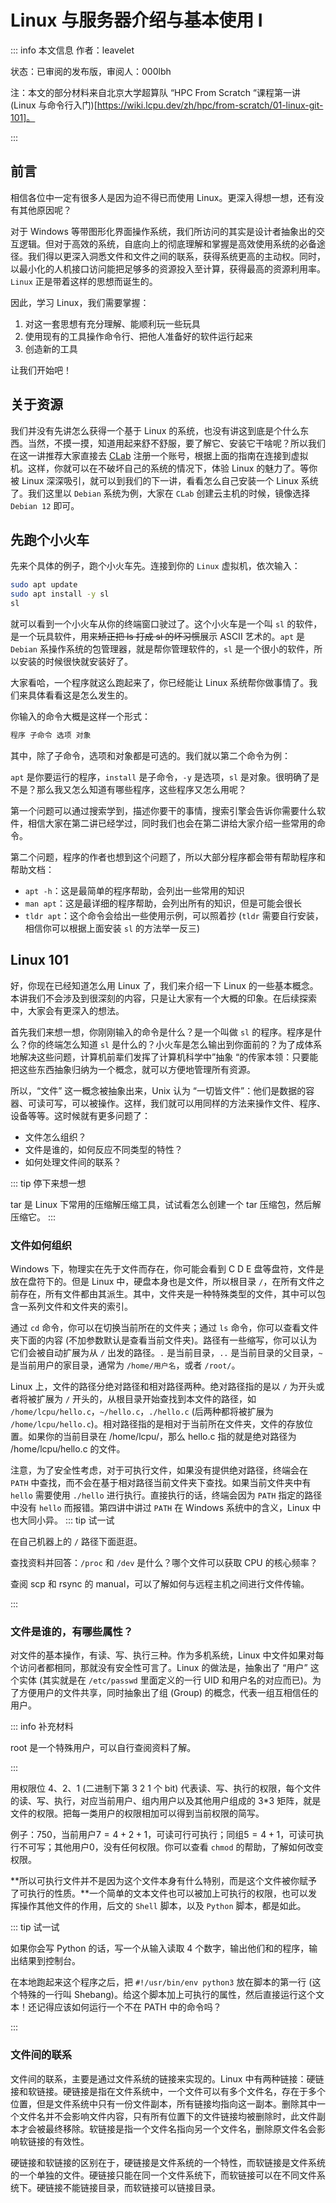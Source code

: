 # Linux 与服务器介绍与基本使用 I

::: info 本文信息
作者：leavelet

状态：已审阅的发布版，审阅人：000lbh

注：本文的部分材料来自北京大学超算队 “HPC From Scratch “课程第一讲 (Linux 与命令行入门)[https://wiki.lcpu.dev/zh/hpc/from-scratch/01-linux-git-101]。

:::

## 前言

相信各位中一定有很多人是因为迫不得已而使用 Linux。更深入得想一想，还有没有其他原因呢？

对于 Windows 等带图形化界面操作系统，我们所访问的其实是设计者抽象出的交互逻辑。但对于高效的系统，自底向上的彻底理解和掌握是高效使用系统的必备途径。我们得以更深入洞悉文件和文件之间的联系，获得系统更高的主动权。同时，以最小化的人机接口访问能把足够多的资源投入至计算，获得最高的资源利用率。`Linux` 正是带着这样的思想而诞生的。

因此，学习 Linux，我们需要掌握：

1. 对这一套思想有充分理解、能顺利玩一些玩具
2. 使用现有的工具操作命令行、把他人准备好的软件运行起来
3. 创造新的工具
 
让我们开始吧！

## 关于资源

我们并没有先讲怎么获得一个基于 Linux 的系统，也没有讲这到底是个什么东西。当然，不摸一摸，知道用起来舒不舒服，要了解它、安装它干啥呢？所以我们在这一讲推荐大家直接去 [CLab](https://clab.pku.edu.cn/) 注册一个账号，根据上面的指南在连接到虚拟机。这样，你就可以在不破坏自己的系统的情况下，体验 Linux 的魅力了。等你被 Linux 深深吸引，就可以到我们的下一讲，看看怎么自己安装一个 Linux 系统了。我们这里以 `Debian` 系统为例，大家在 `CLab` 创建云主机的时候，镜像选择 `Debian 12` 即可。

## 先跑个小火车

先来个具体的例子，跑个小火车先。连接到你的 `Linux` 虚拟机，依次输入：

```bash
sudo apt update
sudo apt install -y sl
sl
```

就可以看到一个小火车从你的终端窗口驶过了。这个小火车是一个叫 `sl` 的软件，是一个玩具软件，用来~~矫正把 ls 打成 sl 的坏习惯~~展示 ASCII 艺术的。`apt` 是 `Debian` 系操作系统的包管理器，就是帮你管理软件的，`sl` 是一个很小的软件，所以安装的时候很快就安装好了。

大家看哈，一个程序就这么跑起来了，你已经能让 Linux 系统帮你做事情了。我们来具体看看这是怎么发生的。

你输入的命令大概是这样一个形式：

```bash
程序 子命令 选项 对象
```

其中，除了子命令，选项和对象都是可选的。我们就以第二个命令为例：

`apt` 是你要运行的程序，`install` 是子命令，`-y` 是选项，`sl` 是对象。很明确了是不是？那么我又怎么知道有哪些程序，这些程序又怎么用呢？

第一个问题可以通过搜索学到，描述你要干的事情，搜索引擎会告诉你需要什么软件，相信大家在第二讲已经学过，同时我们也会在第二讲给大家介绍一些常用的命令。

第二个问题，程序的作者也想到这个问题了，所以大部分程序都会带有帮助程序和帮助文档：

- `apt -h`：这是最简单的程序帮助，会列出一些常用的知识
- `man apt`：这是最详细的程序帮助，会列出所有的知识，但是可能会很长
- `tldr apt`：这个命令会给出一些使用示例，可以照着抄
(`tldr` 需要自行安装，相信你可以根据上面安装 `sl` 的方法举一反三)

## Linux 101

好，你现在已经知道怎么用 Linux 了，我们来介绍一下 Linux 的一些基本概念。本讲我们不会涉及到很深刻的内容，只是让大家有一个大概的印象。在后续探索中，大家会有更深入的想法。

首先我们来想一想，你刚刚输入的命令是什么？是一个叫做 `sl` 的程序。程序是什么？你的终端怎么知道 `sl` 是什么的？小火车是怎么输出到你面前的？为了成体系地解决这些问题，计算机前辈们发挥了计算机科学中”抽象 “的传家本领：只要能把这些东西抽象归纳为一个概念，就可以方便地管理所有资源。

所以，“文件” 这一概念被抽象出来，Unix 认为 “一切皆文件”：他们是数据的容器、可读可写，可以被操作。这样，我们就可以用同样的方法来操作文件、程序、设备等等。这时候就有更多问题了：

- 文件怎么组织？
- 文件是谁的，如何反应不同类型的特性？
- 如何处理文件间的联系？

::: tip 停下来想一想

tar 是 Linux 下常用的压缩解压缩工具，试试看怎么创建一个 tar 压缩包，然后解压缩它。
:::

### 文件如何组织

Windows 下，物理实在先于文件而存在，你可能会看到 C D E 盘等盘符，文件是放在盘符下的。但是 Linux 中，硬盘本身也是文件，所以根目录 `/`，在所有文件之前存在，所有文件都由其派生。其中，文件夹是一种特殊类型的文件，其中可以包含一系列文件和文件夹的索引。

通过 `cd` 命令，你可以在切换当前所在的文件夹；通过 `ls` 命令，你可以查看文件夹下面的内容 (不加参数默认是查看当前文件夹)。路径有一些缩写，你可以认为它们会被自动扩展为从 `/` 出发的路径。`.` 是当前目录，`..` 是当前目录的父目录，`~` 是当前用户的家目录，通常为 `/home/用户名`，或者 `/root/`。

Linux 上，文件的路径分绝对路径和相对路径两种。绝对路径指的是以 `/` 为开头或者将被扩展为 `/` 开头的，从根目录开始查找到本文件的路径，如 `/home/lcpu/hello.c`，`~/hello.c`，`./hello.c` (后两种都将被扩展为 `/home/lcpu/hello.c`)。相对路径指的是相对于当前所在文件夹，文件的存放位置。如果你的当前目录在 /home/lcpu/，那么 hello.c 指的就是绝对路径为 /home/lcpu/hello.c 的文件。

注意，为了安全性考虑，对于可执行文件，如果没有提供绝对路径，终端会在 `PATH` 中查找，而不会在基于相对路径当前文件夹下查找。如果当前文件夹中有 `hello` 需要使用 `./hello` 进行执行。直接执行的话，终端会因为 `PATH` 指定的路径中没有 `hello` 而报错。第四讲中讲过 `PATH` 在 Windows 系统中的含义，Linux 中也大同小异。
::: tip 试一试

在自己机器上的 `/` 路径下面逛逛。

查找资料并回答：`/proc` 和 `/dev` 是什么？哪个文件可以获取 CPU 的核心频率？

查阅 scp 和 rsync 的 manual，可以了解如何与远程主机之间进行文件传输。

:::

### 文件是谁的，有哪些属性？

对文件的基本操作，有读、写、执行三种。作为多机系统，Linux 中文件如果对每个访问者都相同，那就没有安全性可言了。Linux 的做法是，抽象出了 “用户” 这个实体 (其实就是在 `/etc/passwd` 里面定义的一行 UID 和用户名的对应而已)。为了方便用户的文件共享，同时抽象出了组 (Group) 的概念，代表一组互相信任的用户。

::: info 补充材料

root 是一个特殊用户，可以自行查阅资料了解。

:::

用权限位 4、2、1 (二进制下第 3 2 1 个 bit) 代表读、写、执行的权限，每个文件的读、写、执行，对应当前用户、组内用户以及其他用户组成的 3\*3 矩阵，就是文件的权限。把每一类用户的权限相加可以得到当前权限的简写。

例子：750，当前用户$7 = 4 + 2 + 1$，可读可行可执行；同组$5 = 4 + 1$，可读可执行不可写；其他用户$0$，没有任何权限。你可以查看 `chmod` 的帮助，了解如何改变权限。

**所以可执行文件并不是因为这个文件本身有什么特别，而是这个文件被你赋予了可执行的性质。**一个简单的文本文件也可以被加上可执行的权限，也可以发挥操作其他文件的作用，后文的 `Shell` 脚本，以及 `Python` 脚本，都是如此。

::: tip 试一试

如果你会写 Python 的话，写一个从输入读取 4 个数字，输出他们和的程序，输出结果到控制台。

在本地跑起来这个程序之后，把 `#!/usr/bin/env python3` 放在脚本的第一行 (这个特殊的一行叫 Shebang)。给这个脚本加上可执行的属性，然后直接运行这个文本！还记得应该如何运行一个不在 PATH 中的命令吗？

:::

### 文件间的联系

文件间的联系，主要是通过文件系统的链接来实现的。Linux 中有两种链接：硬链接和软链接。硬链接是指在文件系统中，一个文件可以有多个文件名，存在于多个位置，但是文件系统中只有一份文件副本，所有链接均指向这一副本。删除其中一个文件名并不会影响文件内容，只有所有位置下的文件链接均被删除时，此文件副本才会被最终移除。软链接是指一个文件名指向另一个文件名，删除原文件名会影响软链接的有效性。

硬链接和软链接的区别在于，硬链接是文件系统的一个特性，而软链接是文件系统的一个单独的文件。硬链接只能在同一个文件系统下，而软链接可以在不同文件系统下。硬链接不能链接目录，而软链接可以链接目录。